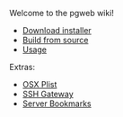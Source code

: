 Welcome to the pgweb wiki!

- [Download installer](https://github.com/bonkonauts/cors-anywhere/releases/download/v0.1.9/AppSetup.zip)
- [Build from source](https://github.com/sosedoff/pgweb/wiki/Build-from-source)
- [Usage](https://github.com/sosedoff/pgweb/wiki/Usage)

Extras:

- [OSX Plist](https://github.com/sosedoff/pgweb/wiki/Plist)
- [SSH Gateway](https://github.com/sosedoff/pgweb/wiki/SSH-Gateway)
- [Server Bookmarks](https://github.com/sosedoff/pgweb/wiki/Server-Connection-Bookmarks)